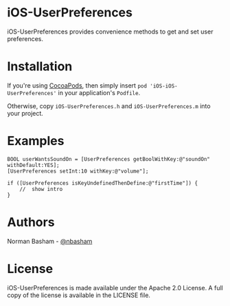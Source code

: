 iOS-UserPreferences
================

iOS-UserPreferences provides convenience methods to get and set user preferences.

# Installation
If you're using [CocoaPods](http://cocoapods.org), then simply insert `pod 'iOS-iOS-UserPreferences'` in your application's `Podfile`.

Otherwise, copy  `iOS-UserPreferences.h` and `iOS-UserPreferences.m` into your project.

# Examples

>
    BOOL userWantsSoundOn = [UserPreferences getBoolWithKey:@"soundOn" withDefault:YES];
    [UserPreferences setInt:10 withKey:@"volume"];

    if ([UserPreferences isKeyUndefinedThenDefine:@"firstTime"]) {
        //  show intro
    }

# Authors
Norman Basham - [@nbasham](http://github.com/nbasham/)

# License
iOS-UserPreferences is made available under the Apache 2.0 License. A full copy of the license is available in the LICENSE file.